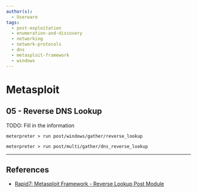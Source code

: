 ```yaml
---
author(s):
  - Userware
tags:
  - post-exploitation
  - enumeration-and-discovery
  - networking
  - network-protocols
  - dns
  - metasploit-framework
  - windows
---
```

# Metasploit

## 05 - Reverse DNS Lookup

TODO: Fill in the information

```
meterpreter > run post/windows/gather/reverse_lookup
```

```
meterpreter > run post/multi/gather/dns_reverse_lookup
```

---
## References

- [Rapid7: Metasploit Framework - Reverse Lookup Post Module](https://github.com/rapid7/metasploit-framework/blob/master/documentation/modules/post/multi/recon/reverse_lookup.md)